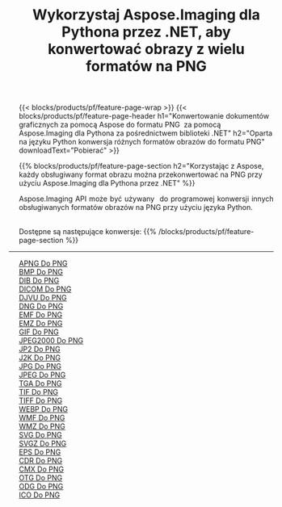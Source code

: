 ﻿---
title: Wykorzystaj Aspose.Imaging dla Pythona przez .NET, aby konwertować obrazy z wielu formatów na PNG 
weight: 3920
url: /pl/python-net/conversion/to/png 
lang: pl
langdirlevel: 2
locales: zh-hans,ja,it,ru,de,es,fr,nl,id,lt,pl,pt,vi,tr,ko,zh-hant,ar,hi,th,sv,cs,uk,he
description: Możesz użyć Aspose.Imaging dla Pythona za pośrednictwem biblioteki .NET, aby przekonwertować z różnych formatów na PNG
---

{{< blocks/products/pf/feature-page-wrap >}}
{{< blocks/products/pf/feature-page-header h1="Konwertowanie dokumentów graficznych za pomocą Aspose do formatu PNG  za pomocą Aspose.Imaging dla Pythona za pośrednictwem biblioteki .NET" h2="Oparta na języku Python konwersja różnych formatów obrazów do formatu PNG" downloadText="Pobierać" >}}


{{% blocks/products/pf/feature-page-section  h2="Korzystając z Aspose, każdy obsługiwany format obrazu można przekonwertować na PNG przy użyciu Aspose.Imaging dla Pythona przez .NET" %}}
<p align=justify>Aspose.Imaging API może być używany  do programowej konwersji innych obsługiwanych formatów obrazów na PNG przy użyciu języka Python.</p>
<br/>
Dostępne są następujące konwersje:
{{% /blocks/products/pf/feature-page-section %}}
<div class="container-fluid productfamilypage bg-gray">
    <div class="convertypes bg-gray agp-content section">
        <div class="container">
		<hr style="margin-left:-20px;"/>
		<div class="row other-converters">
		    <div class='col-md-2 other-converter remove-lp remove-rp'><a href="/imaging/pl/python-net/conversion/apng-to-png" >APNG Do PNG</a></div>
<div class='col-md-2 other-converter remove-lp remove-rp'><a href="/imaging/pl/python-net/conversion/bmp-to-png" >BMP Do PNG</a></div>
<div class='col-md-2 other-converter remove-lp remove-rp'><a href="/imaging/pl/python-net/conversion/dib-to-png" >DIB Do PNG</a></div>
<div class='col-md-2 other-converter remove-lp remove-rp'><a href="/imaging/pl/python-net/conversion/dicom-to-png" >DICOM Do PNG</a></div>
<div class='col-md-2 other-converter remove-lp remove-rp'><a href="/imaging/pl/python-net/conversion/djvu-to-png" >DJVU Do PNG</a></div>
<div class='col-md-2 other-converter remove-lp remove-rp'><a href="/imaging/pl/python-net/conversion/dng-to-png" >DNG Do PNG</a></div>
<div class='col-md-2 other-converter remove-lp remove-rp'><a href="/imaging/pl/python-net/conversion/emf-to-png" >EMF Do PNG</a></div>
<div class='col-md-2 other-converter remove-lp remove-rp'><a href="/imaging/pl/python-net/conversion/emz-to-png" >EMZ Do PNG</a></div>
<div class='col-md-2 other-converter remove-lp remove-rp'><a href="/imaging/pl/python-net/conversion/gif-to-png" >GIF Do PNG</a></div>
<div class='col-md-2 other-converter remove-lp remove-rp'><a href="/imaging/pl/python-net/conversion/jpeg2000-to-png" >JPEG2000 Do PNG</a></div>
<div class='col-md-2 other-converter remove-lp remove-rp'><a href="/imaging/pl/python-net/conversion/jp2-to-png" >JP2 Do PNG</a></div>
<div class='col-md-2 other-converter remove-lp remove-rp'><a href="/imaging/pl/python-net/conversion/j2k-to-png" >J2K Do PNG</a></div>
<div class='col-md-2 other-converter remove-lp remove-rp'><a href="/imaging/pl/python-net/conversion/jpg-to-png" >JPG Do PNG</a></div>
<div class='col-md-2 other-converter remove-lp remove-rp'><a href="/imaging/pl/python-net/conversion/jpeg-to-png" >JPEG Do PNG</a></div>
<div class='col-md-2 other-converter remove-lp remove-rp'><a href="/imaging/pl/python-net/conversion/tga-to-png" >TGA Do PNG</a></div>
<div class='col-md-2 other-converter remove-lp remove-rp'><a href="/imaging/pl/python-net/conversion/tif-to-png" >TIF Do PNG</a></div>
<div class='col-md-2 other-converter remove-lp remove-rp'><a href="/imaging/pl/python-net/conversion/tiff-to-png" >TIFF Do PNG</a></div>
<div class='col-md-2 other-converter remove-lp remove-rp'><a href="/imaging/pl/python-net/conversion/webp-to-png" >WEBP Do PNG</a></div>
<div class='col-md-2 other-converter remove-lp remove-rp'><a href="/imaging/pl/python-net/conversion/wmf-to-png" >WMF Do PNG</a></div>
<div class='col-md-2 other-converter remove-lp remove-rp'><a href="/imaging/pl/python-net/conversion/wmz-to-png" >WMZ Do PNG</a></div>
<div class='col-md-2 other-converter remove-lp remove-rp'><a href="/imaging/pl/python-net/conversion/svg-to-png" >SVG Do PNG</a></div>
<div class='col-md-2 other-converter remove-lp remove-rp'><a href="/imaging/pl/python-net/conversion/svgz-to-png" >SVGZ Do PNG</a></div>
<div class='col-md-2 other-converter remove-lp remove-rp'><a href="/imaging/pl/python-net/conversion/eps-to-png" >EPS Do PNG</a></div>
<div class='col-md-2 other-converter remove-lp remove-rp'><a href="/imaging/pl/python-net/conversion/cdr-to-png" >CDR Do PNG</a></div>
<div class='col-md-2 other-converter remove-lp remove-rp'><a href="/imaging/pl/python-net/conversion/cmx-to-png" >CMX Do PNG</a></div>
<div class='col-md-2 other-converter remove-lp remove-rp'><a href="/imaging/pl/python-net/conversion/otg-to-png" >OTG Do PNG</a></div>
<div class='col-md-2 other-converter remove-lp remove-rp'><a href="/imaging/pl/python-net/conversion/odg-to-png" >ODG Do PNG</a></div>
<div class='col-md-2 other-converter remove-lp remove-rp'><a href="/imaging/pl/python-net/conversion/ico-to-png" >ICO Do PNG</a></div>
                </div>
        </div>
    </div>
</div>
<br/>

